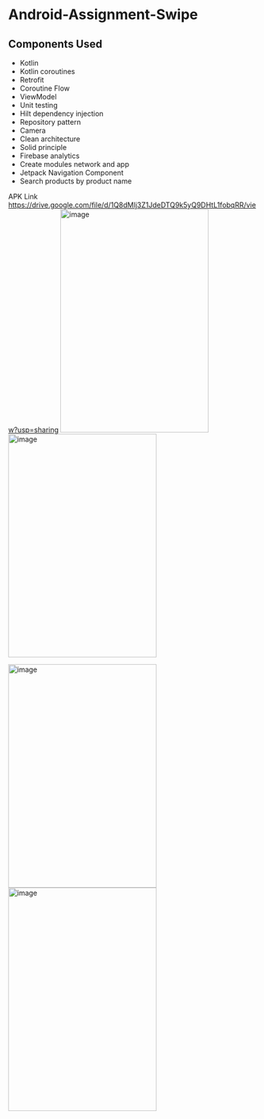 # Android-Assignment-Swipe

## Components Used
- Kotlin
- Kotlin coroutines
- Retrofit
- Coroutine Flow 
- ViewModel
- Unit testing
- Hilt dependency injection
- Repository pattern
- Camera
- Clean architecture
- Solid principle
- Firebase analytics
- Create modules network  and app
- Jetpack Navigation Component
- Search products by product name
  
APK Link
https://drive.google.com/file/d/1Q8dMlj3Z1JdeDTQ9k5yQ9DHtL1fobqRR/view?usp=sharing
<img width="299" height="450"  alt="image" src="https://github.com/karun02525/Android-Assignment-Swipe/assets/36824081/9aa965d6-95ec-40c5-b0e4-68b958500de2">
<img width="299"  height="450" alt="image" src="https://github.com/karun02525/Android-Assignment-Swipe/assets/36824081/0ea5db0e-56e6-4a18-a339-48107f886e14">

<img width="299" height="450" alt="image" src="https://github.com/karun02525/Android-Assignment-Swipe/assets/36824081/05976928-6de8-4575-8d56-27dc20ed779d">

<img width="299" height="450" alt="image" src="https://github.com/karun02525/Android-Assignment-Swipe/assets/36824081/ce60cf0b-1950-4101-94ee-936f885f34e9">




